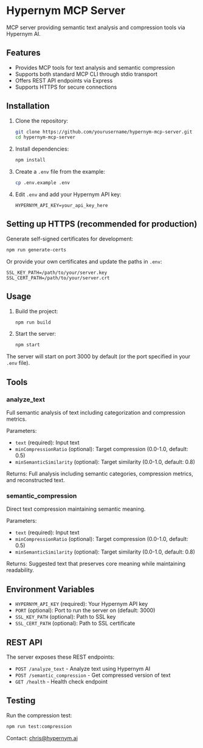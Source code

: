 # Hypernym MCP Server

MCP server providing semantic text analysis and compression tools via Hypernym AI.

## Features

- Provides MCP tools for text analysis and semantic compression
- Supports both standard MCP CLI through stdio transport
- Offers REST API endpoints via Express
- Supports HTTPS for secure connections

## Installation

1. Clone the repository:
   ```bash
   git clone https://github.com/yourusername/hypernym-mcp-server.git
   cd hypernym-mcp-server
   ```

2. Install dependencies:
   ```bash
   npm install
   ```

3. Create a `.env` file from the example:
   ```bash
   cp .env.example .env
   ```

4. Edit `.env` and add your Hypernym API key:
   ```
   HYPERNYM_API_KEY=your_api_key_here
   ```

## Setting up HTTPS (recommended for production)

Generate self-signed certificates for development:

```bash
npm run generate-certs
```

Or provide your own certificates and update the paths in `.env`:

```
SSL_KEY_PATH=/path/to/your/server.key
SSL_CERT_PATH=/path/to/your/server.crt
```

## Usage

1. Build the project:
   ```bash
   npm run build
   ```

2. Start the server:
   ```bash
   npm start
   ```

The server will start on port 3000 by default (or the port specified in your `.env` file).

## Tools

### analyze_text
Full semantic analysis of text including categorization and compression metrics.

Parameters:
- `text` (required): Input text
- `minCompressionRatio` (optional): Target compression (0.0-1.0, default: 0.5)
- `minSemanticSimilarity` (optional): Target similarity (0.0-1.0, default: 0.8)

Returns: Full analysis including semantic categories, compression metrics, and reconstructed text.

### semantic_compression
Direct text compression maintaining semantic meaning.

Parameters:
- `text` (required): Input text
- `minCompressionRatio` (optional): Target compression (0.0-1.0, default: 0.5)
- `minSemanticSimilarity` (optional): Target similarity (0.0-1.0, default: 0.8)

Returns: Suggested text that preserves core meaning while maintaining readability.

## Environment Variables

- `HYPERNYM_API_KEY` (required): Your Hypernym API key
- `PORT` (optional): Port to run the server on (default: 3000)
- `SSL_KEY_PATH` (optional): Path to SSL key
- `SSL_CERT_PATH` (optional): Path to SSL certificate

## REST API

The server exposes these REST endpoints:

- `POST /analyze_text` - Analyze text using Hypernym AI
- `POST /semantic_compression` - Get compressed version of text
- `GET /health` - Health check endpoint

## Testing

Run the compression test:

```bash
npm run test:compression
```

Contact: chris@hypernym.ai
